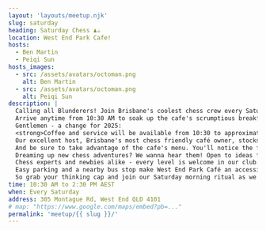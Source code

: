 ```yaml
---
layout: 'layouts/meetup.njk'
slug: saturday
heading: Saturday Chess ♟️☕
location: West End Park Cafe!
hosts:
  - Ben Martin
  - Peiqi Sun
hosts_images:
  - src: /assets/avatars/octoman.png
    alt: Ben Martin
  - src: /assets/avatars/octoman.png
    alt: Peiqi Sun
description: |
  Calling all Blunderers! Join Brisbane's coolest chess crew every Saturday morning as we transform West End Park Café into checkered board central.<br/>
  Arrive anytime from 10:30 AM to soak up the cafe's scrumptious breakfast menu, piping hot coffee, and morning newspapers. Early risers, late sleepers, and every bird in between is welcome!<br/>
  Gentlemen - a change for 2025:
  <strong>Coffee and service will be available from 10:30 to approximately 1pm - but then Sunny advises me that the kitchen will close and all food and drink will be BYO from 1pm.</strong><br/>
  Our excellent host, Brisbane's most chess friendly café owner, stocks up on chess sets so you can just show up and play. Still, you are encouraged to bring your favourite set (and timer if you use one). Let your chess history shine through your unique chess gear!
  And be sure to take advantage of the cafe's menu. You'll notice the fresh flavours and stellar value. As always, please lend struggling opponents a helping rook or bishop! Go easy with extra time, sly hints, and do-overs to keep things fun. We're all about friendly games and good spirit.
  Dreaming up new chess adventures? We wanna hear them! Open to ideas for new venues and times to spread the social chess joy.
  Chess experts and newbies alike - every level is welcome in our club. We know you've got talent waiting to be discovered over a chess board!<br/>
  Easy parking and a nearby bus stop make West End Park Café an accessible location for all. And the famous West End Markets are steps away for browsing before or after chess.<br/>
  So grab your thinking cap and join our Saturday morning ritual as we make boredom checkmate together!
time: 10:30 AM to 2:30 PM AEST
when: Every Saturday
address: 305 Montague Rd, West End QLD 4101
# map: "https://www.google.com/maps/embed?pb=..."
permalink: 'meetup/{{ slug }}/'
---
```

